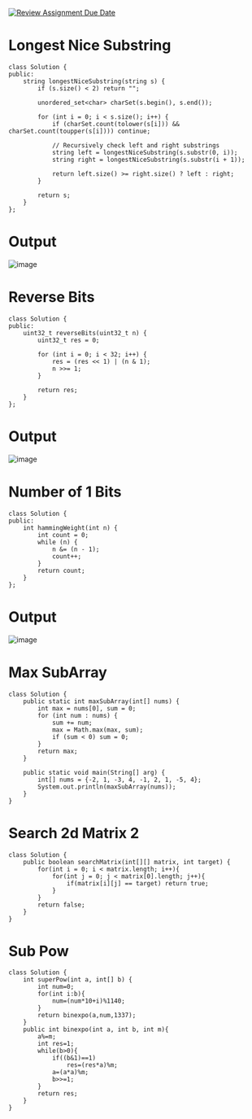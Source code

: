 [![Review Assignment Due Date](https://classroom.github.com/assets/deadline-readme-button-22041afd0340ce965d47ae6ef1cefeee28c7c493a6346c4f15d667ab976d596c.svg)](https://classroom.github.com/a/6wGdpkN5)
# Longest Nice Substring
```
class Solution {
public:
    string longestNiceSubstring(string s) {
        if (s.size() < 2) return "";

        unordered_set<char> charSet(s.begin(), s.end());

        for (int i = 0; i < s.size(); i++) {
            if (charSet.count(tolower(s[i])) && charSet.count(toupper(s[i]))) continue;
            
            // Recursively check left and right substrings
            string left = longestNiceSubstring(s.substr(0, i));
            string right = longestNiceSubstring(s.substr(i + 1));

            return left.size() >= right.size() ? left : right;
        }
        
        return s; 
    }
};
```
# Output
![image](https://github.com/user-attachments/assets/001b6d9a-5053-4b9a-9b8e-8425a0bfb348)

# Reverse Bits
```
class Solution {
public:
    uint32_t reverseBits(uint32_t n) {
        uint32_t res = 0;
        
        for (int i = 0; i < 32; i++) {
            res = (res << 1) | (n & 1); 
            n >>= 1; 
        }
        
        return res;
    }
};

```
# Output
![image](https://github.com/user-attachments/assets/c696b7d4-0872-4c70-b105-15ad32d1d6c0)

# Number of 1 Bits
```
class Solution {
public:
    int hammingWeight(int n) {
        int count = 0;
        while (n) {
            n &= (n - 1); 
            count++;
        }
        return count;
    }
};

```
# Output
![image](https://github.com/user-attachments/assets/83c033f6-4582-4f32-9f23-e287f489ea79)

# Max SubArray
```
class Solution {
    public static int maxSubArray(int[] nums) {
        int max = nums[0], sum = 0;
        for (int num : nums) {
            sum += num;
            max = Math.max(max, sum);
            if (sum < 0) sum = 0;
        }
        return max;
    }

    public static void main(String[] arg) {
        int[] nums = {-2, 1, -3, 4, -1, 2, 1, -5, 4};
        System.out.println(maxSubArray(nums));
    }
}
```



# Search 2d Matrix 2
```
class Solution {
    public boolean searchMatrix(int[][] matrix, int target) {
        for(int i = 0; i < matrix.length; i++){
            for(int j = 0; j < matrix[0].length; j++){
                if(matrix[i][j] == target) return true;
            }
        }
        return false;
    }
}
```


# Sub Pow
```
class Solution {
    int superPow(int a, int[] b) {
        int num=0;
        for(int i:b){
            num=(num*10+i)%1140;
        }
        return binexpo(a,num,1337);
    }
    public int binexpo(int a, int b, int m){
        a%=m;
        int res=1;
        while(b>0){
            if((b&1)==1)
                res=(res*a)%m;
            a=(a*a)%m;
            b>>=1;
        }
        return res;
    }
}
```

























